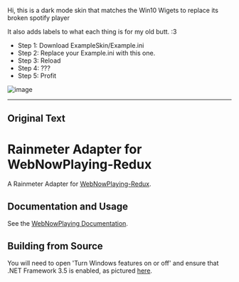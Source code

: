 Hi, this is a dark mode skin that matches the Win10 Wigets to replace its broken spotify player

It also adds labels to what each thing is for my old butt. :3

* Step 1: Download ExampleSkin/Example.ini
* Step 2: Replace your Example.ini with this one.
* Step 3: Reload
* Step 4: ???
* Step 5: Profit



![image](https://github.com/MondoCat/WebNowPlaying-Rainmeter-Win10-Widgets-Dark-Skin/assets/123789500/ce44c394-10cb-4c59-8c77-44b8ce272ff5)




----------
Original Text
----------


# Rainmeter Adapter for WebNowPlaying-Redux

A Rainmeter Adapter for [WebNowPlaying-Redux](https://github.com/keifufu/WebNowPlaying-Redux).

## Documentation and Usage

See the [WebNowPlaying Documentation](https://wnp.keifufu.dev/rainmeter/usage).

## Building from Source

You will need to open 'Turn Windows features on or off' and ensure that .NET Framework 3.5 is enabled, as pictured [here](https://github.com/keifufu/WebNowPlaying-Redux-Rainmeter/blob/main/img/dotnet-framework-3.5.jpg?raw=true).
